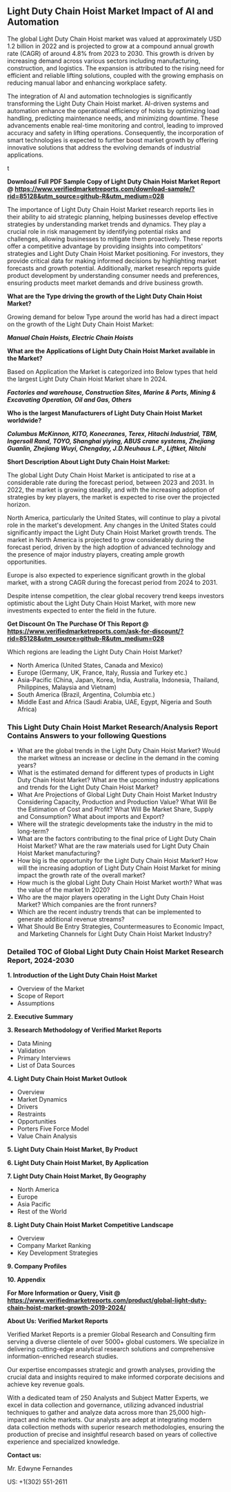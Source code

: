 <h2>Light Duty Chain Hoist Market Impact of AI and Automation</h2><p>The global Light Duty Chain Hoist market was valued at approximately USD 1.2 billion in 2022 and is projected to grow at a compound annual growth rate (CAGR) of around 4.8% from 2023 to 2030. This growth is driven by increasing demand across various sectors including manufacturing, construction, and logistics. The expansion is attributed to the rising need for efficient and reliable lifting solutions, coupled with the growing emphasis on reducing manual labor and enhancing workplace safety.</p><p>The integration of AI and automation technologies is significantly transforming the Light Duty Chain Hoist market. AI-driven systems and automation enhance the operational efficiency of hoists by optimizing load handling, predicting maintenance needs, and minimizing downtime. These advancements enable real-time monitoring and control, leading to improved accuracy and safety in lifting operations. Consequently, the incorporation of smart technologies is expected to further boost market growth by offering innovative solutions that address the evolving demands of industrial applications.</p>t</p><p id="" class=""><strong>Download Full PDF Sample Copy of Light Duty Chain Hoist Market Report @ <a href="https://www.verifiedmarketreports.com/download-sample/?rid=85128&utm_source=github-R&utm_medium=028" target="_blank">https://www.verifiedmarketreports.com/download-sample/?rid=85128&utm_source=github-R&utm_medium=028</a></strong></p><p>The importance of&nbsp;Light Duty Chain Hoist Market research reports lies in their ability to aid strategic planning, helping businesses develop effective strategies by understanding market trends and dynamics. They play a crucial role in risk management by identifying potential risks and challenges, allowing businesses to mitigate them proactively. These reports offer a competitive advantage by providing insights into competitors' strategies and Light Duty Chain Hoist Market positioning. For investors, they provide critical data for making informed decisions by highlighting market forecasts and growth potential. Additionally, market research reports guide product development by understanding consumer needs and preferences, ensuring products meet market demands and drive business growth.</p><p><strong>What are the&nbsp;Type driving the growth of the Light Duty Chain Hoist Market?</strong></p><p id="" class="">Growing demand for below Type around the world has had a direct impact on the growth of the Light Duty Chain Hoist Market:</p><em><strong>Manual Chain Hoists, Electric Chain Hoists</strong></em></p><strong>What are the&nbsp;Applications&nbsp;of Light Duty Chain Hoist Market available in the Market?</strong></p><p id="" class="">Based on Application the Market is categorized into Below types that held the largest Light Duty Chain Hoist Market share In 2024.</p><em><strong>Factories and warehouse, Construction Sites, Marine & Ports, Mining & Excavating Operation, Oil and Gas, Others</strong></em></p><strong>Who is the largest Manufacturers of Light Duty Chain Hoist Market worldwide?</strong></p><p><em><strong>Columbus McKinnon, KITO, Konecranes, Terex, Hitachi Industrial, TBM, Ingersoll Rand, TOYO, Shanghai yiying, ABUS crane systems, Zhejiang Guanlin, Zhejiang Wuyi, Chengday, J.D.Neuhaus L.P., Liftket, Nitchi</strong></em></p><p id="" class=""><strong>Short Description About Light Duty Chain Hoist Market:</strong></p><p>The global Light Duty Chain Hoist Market is anticipated to rise at a considerable rate during the forecast period, between 2023 and 2031. In 2022, the market is growing steadily, and with the increasing adoption of strategies by key players, the market is expected to rise over the projected horizon.</p><p>North America, particularly the United States, will continue to play a pivotal role in the market's development. Any changes in the United States could significantly impact the Light Duty Chain Hoist Market growth trends. The market in North America is projected to grow considerably during the forecast period, driven by the high adoption of advanced technology and the presence of major industry players, creating ample growth opportunities.</p><p>Europe is also expected to experience significant growth in the global market, with a strong CAGR during the forecast period from 2024 to 2031.</p><p>Despite intense competition, the clear global recovery trend keeps investors optimistic about the Light Duty Chain Hoist Market, with more new investments expected to enter the field in the future.</p><p id="" class=""><strong>Get Discount On The Purchase Of This Report @ <a href="https://www.verifiedmarketreports.com/ask-for-discount/?rid=85128&utm_source=github-R&utm_medium=028" target="_blank">https://www.verifiedmarketreports.com/ask-for-discount/?rid=85128&utm_source=github-R&utm_medium=028</a></strong></p>Which regions are leading the Light Duty Chain Hoist Market?</p><ul><li>North America (United States, Canada and Mexico)</li><li>Europe (Germany, UK, France, Italy, Russia and Turkey etc.)</li><li>Asia-Pacific (China, Japan, Korea, India, Australia, Indonesia, Thailand, Philippines, Malaysia and Vietnam)</li><li>South America (Brazil, Argentina, Columbia etc.)</li><li>Middle East and Africa (Saudi Arabia, UAE, Egypt, Nigeria and South Africa)</li></ul><h3 id="" class="">This Light Duty Chain Hoist Market Research/Analysis Report Contains Answers to your following Questions</h3><ul><li>What are the global trends in the Light Duty Chain Hoist Market? Would the market witness an increase or decline in the demand in the coming years?</li><li>What is the estimated demand for different types of products in Light Duty Chain Hoist Market? What are the upcoming industry applications and trends for the Light Duty Chain Hoist Market?</li><li>What Are Projections of Global Light Duty Chain Hoist Market Industry Considering Capacity, Production and Production Value? What Will Be the Estimation of Cost and Profit? What Will Be Market Share, Supply and Consumption? What about imports and Export?</li><li>Where will the strategic developments take the industry in the mid to long-term?</li><li>What are the factors contributing to the final price of Light Duty Chain Hoist Market? What are the raw materials used for Light Duty Chain Hoist Market manufacturing?</li><li>How big is the opportunity for the Light Duty Chain Hoist Market? How will the increasing adoption of Light Duty Chain Hoist Market for mining impact the growth rate of the overall market?</li><li>How much is the global Light Duty Chain Hoist Market worth? What was the value of the market In 2020?</li><li>Who are the major players operating in the Light Duty Chain Hoist Market? Which companies are the front runners?</li><li>Which are the recent industry trends that can be implemented to generate additional revenue streams?</li><li>What Should Be Entry Strategies, Countermeasures to Economic Impact, and Marketing Channels for Light Duty Chain Hoist Market Industry?</li></ul><h3 id="" class="">Detailed TOC of Global Light Duty Chain Hoist Market Research Report, 2024-2030</h3><p id="" class=""><strong>1. Introduction of the Light Duty Chain Hoist Market</strong></p><ul><li>Overview of the Market</li><li>Scope of Report</li><li>Assumptions</li></ul><p id="" class=""><strong>2. Executive Summary</strong></p><p id="" class=""><strong>3. Research Methodology of Verified Market Reports</strong></p><ul><li>Data Mining</li><li>Validation</li><li>Primary Interviews</li><li>List of Data Sources</li></ul><p id="" class=""><strong>4. Light Duty Chain Hoist Market Outlook</strong></p><ul><li>Overview</li><li>Market Dynamics</li><li>Drivers</li><li>Restraints</li><li>Opportunities</li><li>Porters Five Force Model</li><li>Value Chain Analysis</li></ul><p id="" class=""><strong>5. Light Duty Chain Hoist Market, By Product</strong></p><p id="" class=""><strong>6. Light Duty Chain Hoist Market, By Application</strong></p><p id="" class=""><strong>7. Light Duty Chain Hoist Market, By Geography</strong></p><ul><li>North America</li><li>Europe</li><li>Asia Pacific</li><li>Rest of the World</li></ul><p id="" class=""><strong>8. Light Duty Chain Hoist Market Competitive Landscape</strong></p><ul><li>Overview</li><li>Company Market Ranking</li><li>Key Development Strategies</li></ul><p id="" class=""><strong>9. Company Profiles</strong></p><p id="" class=""><strong>10. Appendix</strong></p><p id="" class=""><strong>For More Information or Query, Visit @ <a href="https://www.verifiedmarketreports.com/product/global-light-duty-chain-hoist-market-growth-2019-2024/" target="_blank">https://www.verifiedmarketreports.com/product/global-light-duty-chain-hoist-market-growth-2019-2024/</a></strong></p><p id="" class=""><strong>About Us: Verified Market Reports</strong></p><p id="" class="">Verified Market Reports is a premier Global Research and Consulting firm serving a diverse clientele of over 5000+ global customers. We specialize in delivering cutting-edge analytical research solutions and comprehensive information-enriched research studies.</p><p id="" class="">Our expertise encompasses strategic and growth analyses, providing the crucial data and insights required to make informed corporate decisions and achieve key revenue goals.</p><p id="" class="">With a dedicated team of 250 Analysts and Subject Matter Experts, we excel in data collection and governance, utilizing advanced industrial techniques to gather and analyze data across more than 25,000 high-impact and niche markets. Our analysts are adept at integrating modern data collection methods with superior research methodologies, ensuring the production of precise and insightful research based on years of collective experience and specialized knowledge.</p><p id="" class=""><strong>Contact us:</strong></p><p id="" class="">Mr. Edwyne Fernandes</p><p id="" class="">US: +1(302) 551-2611</p>